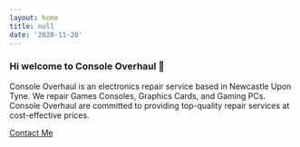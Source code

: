 ```yaml
---
layout: home
title: null
date: '2020-11-20'
---
```

### Hi welcome to Console Overhaul 👋

Console Overhaul is an electronics repair service based in Newcastle Upon Tyne. We repair Games Consoles, Graphics Cards, and Gaming PCs. Console Overhaul are  committed to providing top-quality repair services at cost-effective 
prices.

<a href="/contact.html" class="highlighted">Contact Me</a>
